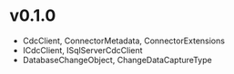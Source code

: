 ﻿# v0.1.0
- CdcClient, ConnectorMetadata, ConnectorExtensions
- ICdcClient, ISqlServerCdcClient
- DatabaseChangeObject, ChangeDataCaptureType